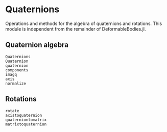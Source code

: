 # Quaternions

Operations and methods for the algebra of quaternions and rotations.
This module is independent from the remainder of DeformableBodies.jl.

## Quaternion algebra

```@docs
Quaternions
Quaternion
quaternion
components
imagq
axis
normalize
```

## Rotations
```@docs
rotate
axistoquaternion
quaterniontomatrix
matrixtoquaternion
```
